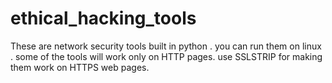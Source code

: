 # ethical_hacking_tools

These are network security tools built in python .
you can run them on linux .
some of the tools will work only on HTTP  pages.
use SSLSTRIP for making them work on HTTPS web pages.
